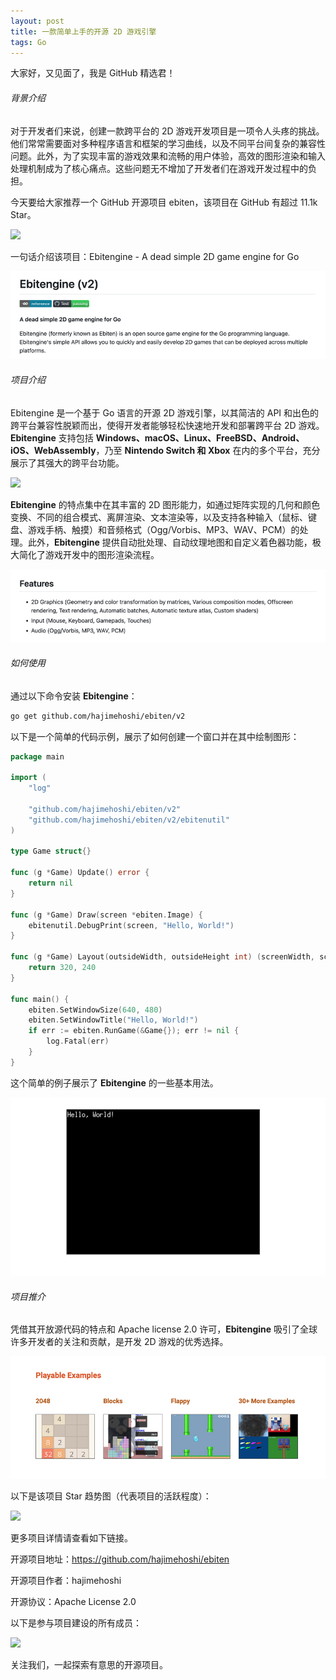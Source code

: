 ```yaml
---
layout: post
title: 一款简单上手的开源 2D 游戏引擎
tags: Go
---
```


大家好，又见面了，我是 GitHub 精选君！

###### 背景介绍

对于开发者们来说，创建一款跨平台的 2D 游戏开发项目是一项令人头疼的挑战。他们常常需要面对多种程序语言和框架的学习曲线，以及不同平台间复杂的兼容性问题。此外，为了实现丰富的游戏效果和流畅的用户体验，高效的图形渲染和输入处理机制成为了核心痛点。这些问题无不增加了开发者们在游戏开发过程中的负担。

今天要给大家推荐一个 GitHub 开源项目 ebiten，该项目在 GitHub 有超过 11.1k Star。

![](https://stats.deeptrain.net/repo/hajimehoshi/ebiten/?theme=light)

一句话介绍该项目：Ebitengine - A dead simple 2D game engine for Go

![](https://raw.githubusercontent.com/ZhuPeng/pic/master/images/compress_image-20241113232455086.png)

###### 项目介绍

Ebitengine 是一个基于 Go 语言的开源 2D 游戏引擎，以其简洁的 API 和出色的跨平台兼容性脱颖而出，使得开发者能够轻松快速地开发和部署跨平台 2D 游戏。**Ebitengine** 支持包括 **Windows、macOS、Linux、FreeBSD、Android、iOS、WebAssembly**，乃至 **Nintendo Switch 和 Xbox** 在内的多个平台，充分展示了其强大的跨平台功能。

![](https://ebitengine.org/images/overview2.png)

**Ebitengine** 的特点集中在其丰富的 2D 图形能力，如通过矩阵实现的几何和颜色变换、不同的组合模式、离屏渲染、文本渲染等，以及支持各种输入（鼠标、键盘、游戏手柄、触摸）和音频格式（Ogg/Vorbis、MP3、WAV、PCM）的处理。此外，**Ebitengine** 提供自动批处理、自动纹理地图和自定义着色器功能，极大简化了游戏开发中的图形渲染流程。

![](https://raw.githubusercontent.com/ZhuPeng/pic/master/images/compress_image-20241113232610760.png)

###### 如何使用

通过以下命令安装 **Ebitengine**：

```bash
go get github.com/hajimehoshi/ebiten/v2
```

以下是一个简单的代码示例，展示了如何创建一个窗口并在其中绘制图形：

```go
package main

import (
	"log"

	"github.com/hajimehoshi/ebiten/v2"
	"github.com/hajimehoshi/ebiten/v2/ebitenutil"
)

type Game struct{}

func (g *Game) Update() error {
	return nil
}

func (g *Game) Draw(screen *ebiten.Image) {
	ebitenutil.DebugPrint(screen, "Hello, World!")
}

func (g *Game) Layout(outsideWidth, outsideHeight int) (screenWidth, screenHeight int) {
	return 320, 240
}

func main() {
	ebiten.SetWindowSize(640, 480)
	ebiten.SetWindowTitle("Hello, World!")
	if err := ebiten.RunGame(&Game{}); err != nil {
		log.Fatal(err)
	}
}
```

这个简单的例子展示了 **Ebitengine** 的一些基本用法。

![](https://raw.githubusercontent.com/ZhuPeng/pic/master/images/compress_image-20241113232918246.png)

###### 项目推介

凭借其开放源代码的特点和 Apache license 2.0 许可，**Ebitengine** 吸引了全球许多开发者的关注和贡献，是开发 2D 游戏的优秀选择。

![](https://raw.githubusercontent.com/ZhuPeng/pic/master/images/compress_image-20241113233045186.png)

以下是该项目 Star 趋势图（代表项目的活跃程度）：

![](https://api.star-history.com/svg?repos=hajimehoshi/ebiten&type=Timeline)

更多项目详情请查看如下链接。

开源项目地址：https://github.com/hajimehoshi/ebiten 

开源项目作者：hajimehoshi

开源协议：Apache License 2.0

以下是参与项目建设的所有成员：

![](https://contrib.rocks/image?repo=hajimehoshi/ebiten)

关注我们，一起探索有意思的开源项目。

